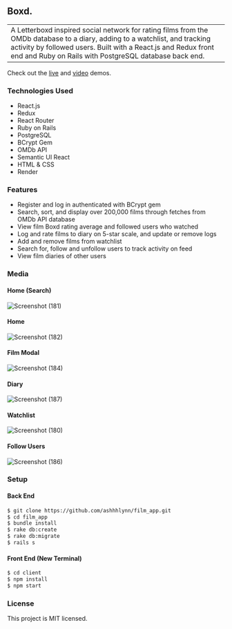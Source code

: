 ## Boxd.
<table>
  <tr>
    <td>
A Letterboxd inspired social network for rating films from the OMDb database to a diary, adding to a watchlist, and tracking activity by followed users. Built with a React.js and Redux front end and Ruby on Rails with PostgreSQL database back end.    
    </td>
  </tr>
</table>

Check out the <a href="https://film-app.onrender.com/">live</a> and <a href="https://vimeo.com/922334242">video</a> demos.

### Technologies Used
- React.js
- Redux
- React Router
- Ruby on Rails
- PostgreSQL
- BCrypt Gem
- OMDb API
- Semantic UI React
- HTML & CSS
- Render

### Features
- Register and log in authenticated with BCrypt gem
- Search, sort, and display over 200,000 films through fetches from OMDb API database
- View film Boxd rating average and followed users who watched
- Log and rate films to diary on 5-star scale, and update or remove logs
- Add and remove films from watchlist
- Search for, follow and unfollow users to track activity on feed
- View film diaries of other users 

### Media 

#### Home (Search)
![Screenshot (181)](https://github.com/ashhhlynn/film_app/assets/84604278/3615b1c8-f1e4-4b23-952b-bf79d1c7fc44)

#### Home 
![Screenshot (182)](https://github.com/ashhhlynn/film_app/assets/84604278/eaaa741b-e4fe-4c8f-b733-e479429e28ec)

#### Film Modal
![Screenshot (184)](https://github.com/ashhhlynn/film_app/assets/84604278/46fda5a6-2817-40a9-a799-04a084eb54d1)

#### Diary
![Screenshot (187)](https://github.com/ashhhlynn/film_app/assets/84604278/8093a166-ec60-4259-b199-1a1fa69c5c6d)

#### Watchlist
![Screenshot (180)](https://github.com/ashhhlynn/film_app/assets/84604278/3dfb4b18-ddb9-438b-a7d0-d640e60c0b6f)

#### Follow Users
![Screenshot (186)](https://github.com/ashhhlynn/film_app/assets/84604278/349f37d5-56a2-4eb4-8e1a-277ac459bb68)

### Setup
#### Back End
   ```sh
   $ git clone https://github.com/ashhhlynn/film_app.git
   $ cd film_app
   $ bundle install
   $ rake db:create
   $ rake db:migrate
   $ rails s
   ```
#### Front End (New Terminal)
   ```sh
   $ cd client
   $ npm install
   $ npm start
   ```
### License 
This project is MIT licensed. 
